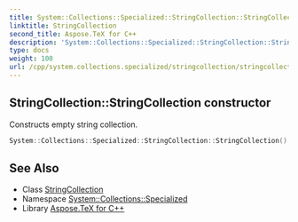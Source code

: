 ```yaml
---
title: System::Collections::Specialized::StringCollection::StringCollection constructor
linktitle: StringCollection
second_title: Aspose.TeX for C++
description: 'System::Collections::Specialized::StringCollection::StringCollection constructor. Constructs empty string collection in C++.'
type: docs
weight: 100
url: /cpp/system.collections.specialized/stringcollection/stringcollection/
---
```

## StringCollection::StringCollection constructor


Constructs empty string collection.

```cpp
System::Collections::Specialized::StringCollection::StringCollection()
```

## See Also

* Class [StringCollection](../)
* Namespace [System::Collections::Specialized](../../)
* Library [Aspose.TeX for C++](../../../)
